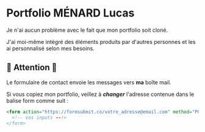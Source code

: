 # Portfolio MÉNARD Lucas

Je n'ai aucun problème avec le fait que mon portfolio soit cloné.

J'ai moi-même intégré des éléments produits par d'autres personnes et les ai personnalisé selon mes besoins.

## :rotating_light: **Attention**  :rotating_light:
Le formulaire de contact envoie les messages vers **ma** boîte mail.

Si vous copiez mon portfolio, veillez à **_changer_** l'adresse contenue dans le balise form comme suit :

```html
<form action="https://formsubmit.co/votre_adresse@email.com" method="POST">
  <!-- vos inputs --!>
</form>
```
